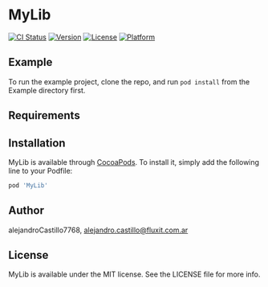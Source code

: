 # MyLib

[![CI Status](https://img.shields.io/travis/alejandroCastillo7768/MyLib.svg?style=flat)](https://travis-ci.org/alejandroCastillo7768/MyLib)
[![Version](https://img.shields.io/cocoapods/v/MyLib.svg?style=flat)](https://cocoapods.org/pods/MyLib)
[![License](https://img.shields.io/cocoapods/l/MyLib.svg?style=flat)](https://cocoapods.org/pods/MyLib)
[![Platform](https://img.shields.io/cocoapods/p/MyLib.svg?style=flat)](https://cocoapods.org/pods/MyLib)

## Example

To run the example project, clone the repo, and run `pod install` from the Example directory first.

## Requirements

## Installation

MyLib is available through [CocoaPods](https://cocoapods.org). To install
it, simply add the following line to your Podfile:

```ruby
pod 'MyLib'
```

## Author

alejandroCastillo7768, alejandro.castillo@fluxit.com.ar

## License

MyLib is available under the MIT license. See the LICENSE file for more info.
